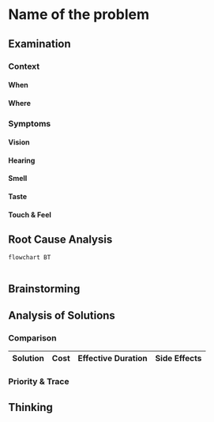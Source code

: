 # Name of the problem

## Examination
[problem overview]: #

### Context

#### When
[Specification: year, season, daytime, during & after some events]: #

#### Where
[Localization]: #

### Symptoms
[avoid biases]: #
[comparison between actuation and expectation]: #
[collect evidence used by hypothesis built in the root cause analysis phrase]: #
[specification: location, degree]: #

#### Vision

#### Hearing

#### Smell

#### Taste

#### Touch & Feel

## Root Cause Analysis
[backward cause reasoning for general problems]: #
[interactions: failed good OR bad OR side effects]: #
[recursive trouble shooting for engineering problems to an atomic level (build hypothesis, use evidence (examination  + unit tests))]: #

```mermaid
flowchart BT
	
```
## Brainstorming
[removal of touchable physical objects is applicable]: #
[replacement V.S repair. Localize the problem to an atomic level where fixing it components is more expensive than replacing it as a whole]: #
 
## Analysis of Solutions

### Comparison
| Solution | Cost | Effective Duration | Side Effects |
| --- | --- | --- | --- |
 
### Priority & Trace

## Thinking
[Lessons learned from this experience]: #


<!--stackedit_data:
eyJoaXN0b3J5IjpbLTUwMDY3MTY3OCw3MTE5Njk3NTEsMjAzOT
U3MDMwLDEwMzQyMjg4MjEsLTExMzYwMjgxOTMsMTExMjQ4Nzg3
MV19
-->